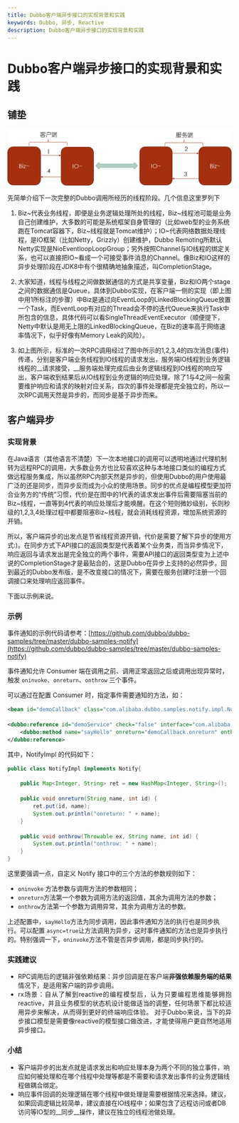 ```yaml
---
title: Dubbo客户端异步接口的实现背景和实践
keywords: Dubbo, 异步, Reactive
description: Dubbo客户端异步接口的实现背景和实践
---
```


# Dubbo客户端异步接口的实现背景和实践

## 铺垫



![image | left](../../img/blog/dubboasyn_client/1.png  "")


先简单介绍下一次完整的Dubbo调用所经历的线程阶段。几个信息这里罗列下
1. Biz~代表业务线程，即便是业务逻辑处理所处的线程，Biz~线程池可能是业务自己创建维护，大多数的可能是系统框架自身管理的（比如web型的业务系统跑在Tomcat容器下，Biz~线程就是Tomcat维护）；IO~代表网络数据处理线程，是IO框架（比如Netty，Grizzly）创建维护，Dubbo Remoting所默认Netty实现是NioEventloopLoopGroup；另外按照Channel与IO线程的绑定关系，也可以直接把IO~看成一个可接受事件消息的Channel。像Biz和IO这样的异步处理阶段在JDK8中有个很精确地抽象描述，叫CompletionStage。

2. 大家知道，线程与线程之间做数据通信的方式是共享变量，Biz和IO两个stage之间的数据通信是Queue，具体到Dubbo实现，在客户端一侧的实现（即上图中用1所标注的步骤）中Biz是通过向EventLoop的LinkedBlockingQueue放置一个Task，而EventLoop有对应的Thread会不停的迭代Queue来执行Task中所包含的信息，具体代码可以看SingleThreadEventExecutor（顺便提下，Netty中默认是用无上限的LinkedBlockingQueue，在Biz的速率高于网络速率情况下，似乎好像有Memory Leak的风险）。 

3. 如上图所示，标准的一次RPC调用经过了图中所示的1,2,3,4的四次消息(事件)传递，分别是客户端业务线程到IO线程的请求发出，服务端IO线程到业务逻辑线程的__请求接受，__服务端处理完成后由业务逻辑线程到IO线程的响应写出，客户端收到结果后从IO线程到业务逻辑的响应处理。除了1与4之间一般需要维护响应和请求的映射对应关系，四次的事件处理都是完全独立的，所以一次RPC调用天然是异步的，而同步是基于异步而来。


## 客户端异步

### 实现背景
在Java语言（其他语言不清楚）下一次本地接口的调用可以透明地通过代理机制转为远程RPC的调用，大多数业务方也比较喜欢这种与本地接口类似的编程方式做远程服务集成，所以虽然RPC内部天然是异步的，但使用Dubbo的用户使用最广泛的还是同步，而异步反而成为小众的使用场景。同步的优点是编程模型更加符合业务方的“传统”习惯，代价是在图中的1代表的请求发出事件后需要阻塞当前的Biz~线程，一直等到4代表的响应处理后才能唤醒。在这个短则微妙级别，长则秒级的1,2,3,4处理过程中都要阻塞Biz~线程，就会消耗线程资源，增加系统资源的开销。

所以，客户端异步的出发点是节省线程资源开销，代价是需要了解下异步的使用方式:)。在同步方式下API接口的返回类型是代表着某个业务类，而当异步情况下，响应返回与请求发出是完全独立的两个事件，需要API接口的返回类型变为上述中说的CompletionStage才是最贴合的，这是Dubbo在异步上支持的必然异步。回到最近的Dubbo发布版，是不改变接口的情况下，需要在服务创建时注册一个回调接口来处理响应返回事件。

下面以示例来说。

### 示例

事件通知的示例代码请参考：[https://github.com/dubbo/dubbo-samples/tree/master/dubbo-samples-notify](https://github.com/dubbo/dubbo-samples/tree/master/dubbo-samples-notify)

事件通知允许 Consumer 端在调用之前、调用正常返回之后或调用出现异常时，触发 `oninvoke`、`onreturn`、`onthrow` 三个事件。

可以通过在配置 Consumer 时，指定事件需要通知的方法，如：

```xml
<bean id="demoCallback" class="com.alibaba.dubbo.samples.notify.impl.NotifyImpl" />

<dubbo:reference id="demoService" check="false" interface="com.alibaba.dubbo.samples.notify.api.DemoService" version="1.0.0" group="cn">
    <dubbo:method name="sayHello" onreturn="demoCallback.onreturn" onthrow="demoCallback.onthrow"/>
</dubbo:reference>
```

其中，NotifyImpl 的代码如下：

```java
public class NotifyImpl implements Notify{

    public Map<Integer, String> ret = new HashMap<Integer, String>();
    
    public void onreturn(String name, int id) {
        ret.put(id, name);
        System.out.println("onreturn: " + name);
    }

    public void onthrow(Throwable ex, String name, int id) {
        System.out.println("onthrow: " + name);
    }
}
```

这里要强调一点，自定义 Notify 接口中的三个方法的参数规则如下：

* `oninvoke` 方法参数与调用方法的参数相同；
* `onreturn`方法第一个参数为调用方法的返回值，其余为调用方法的参数；
* `onthrow`方法第一个参数为调用异常，其余为调用方法的参数。

上述配置中，`sayHello`方法为同步调用，因此事件通知方法的执行也是同步执行。可以配置 `async=true`让方法调用为异步，这时事件通知的方法也是异步执行的。特别强调一下，`oninvoke`方法不管是否异步调用，都是同步执行的。

### 实践建议

* <div data-type="alignment" data-value="justify" style="text-align:justify">
  <div data-type="p">RPC调用后的逻辑非强依赖结果：异步回调是在客户端<strong>非强依赖服务端的结果</strong>情况下，是适用客户端的异步调用。</div>
  </div>

* <div data-type="alignment" data-value="justify" style="text-align:justify">
  <div data-type="p">rx场景：自从了解到reactive的编程模型后，认为只要编程思维能够拥抱reactive，并且业务模型的状态机设计能做适当的调整，任何场景下都比较适用异步来解决，从而得到更好的终端响应体验。 对于Dubbo来说，当下的异步接口模型是需要像reactive的模型接口做改进，才能使得用户更自然地适用异步接口。</div>
  </div>


### 小结

* 客户端异步的出发点就是请求发出和响应处理本身为两个不同的独立事件，响应如何被处理和在哪个线程中处理等都是不需要和请求发出事件的业务逻辑线程做耦合绑定。
* 响应事件回调的处理逻辑在哪个线程中做处理是需要根据情况来选择。建议，如果回调逻辑比较简单，建议直接在IO线程中；如果包含了远程访问或者DB访问等IO型的__同步__操作，建议在独立的线程池做处理。